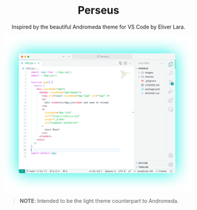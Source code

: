 
<div align="center">

# Perseus
Inspired by the beautiful Andromeda theme for VS Code by Eliver Lara.

![](images/main.png)

</div>

> **NOTE**: Intended to be the light theme counterpart to Andromeda.
